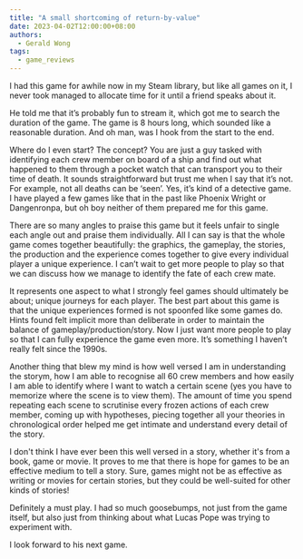 ```yaml
---
title: "A small shortcoming of return-by-value"
date: 2023-04-02T12:00:00+08:00
authors:
  - Gerald Wong
tags:
  - game_reviews
---
```


I had this game for awhile now in my Steam library, but like all games on it, I never took managed to allocate time for it until a friend speaks about it. 

<!--more-->

He told me that it’s probably fun to stream it, which got me to search the duration of the game. 
The game is 8 hours long, which sounded like a reasonable duration. 
And oh man, was I hook from the start to the end.

Where do I even start? 
The concept? 
You are just a guy tasked with identifying each crew member on board of a ship and find out what happened to them through a pocket watch that can transport you to their time of death. 
It sounds straightforward but trust me when I say that it’s not. 
For example, not all deaths can be ‘seen’. 
Yes, it’s kind of a detective game.
I have played a few games like that in the past like Phoenix Wright or Dangenronpa, but oh boy neither of them prepared me for this game.

There are so many angles to praise this game but it feels unfair to single each angle out and praise them individually. 
All I can say is that the whole game comes together beautifully: the graphics, the gameplay, the stories, the production and the experience comes together to give every individual player a unique experience.
I can’t wait to get more people to play so that we can discuss how we manage to identify the fate of each crew mate.

It represents one aspect to what I strongly feel games should ultimately be about; unique journeys for each player. 
The best part about this game is that the unique experiences formed is not spoonfed like some games do. 
Hints found felt implicit more than deliberate in order to maintain the balance of gameplay/production/story. 
Now I just want more people to play so that I can fully experience the game even more. 
It’s something I haven’t really felt since the 1990s.

Another thing that blew my mind is how well versed I am in understanding the storym, how I am able to recognise all 60 crew members and how easily I am able to identify where I want to watch a certain scene (yes you have to memorize where the scene is to view them). 
The amount of time you spend repeating each scene to scrutinise every frozen actions of each crew member, coming up with hypotheses, piecing together all your theories in chronological order helped me get intimate and understand every detail of the story. 

I don't think I have ever been this well versed in a story, whether it's from a book, game or movie. 
It proves to me that there is hope for games to be an effective medium to tell a story. 
Sure, games might not be as effective as writing or movies for certain stories, but they could be well-suited for other kinds of stories!

Definitely a must play. 
I had so much goosebumps, not just from the game itself, but also just from thinking about what Lucas Pope was trying to experiment with.

I look forward to his next game.

